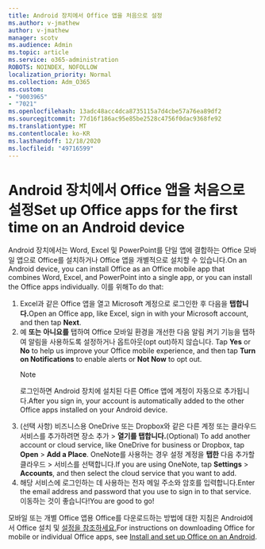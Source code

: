 ```yaml
---
title: Android 장치에서 Office 앱을 처음으로 설정
ms.author: v-jmathew
author: v-jmathew
manager: scotv
ms.audience: Admin
ms.topic: article
ms.service: o365-administration
ROBOTS: NOINDEX, NOFOLLOW
localization_priority: Normal
ms.collection: Adm_O365
ms.custom:
- "9003965"
- "7021"
ms.openlocfilehash: 13adc48acc4dca8735115a7d4cbe57a76ea89df2
ms.sourcegitcommit: 77d16f186ac95e85be2528c4756f0dac9368fe92
ms.translationtype: MT
ms.contentlocale: ko-KR
ms.lasthandoff: 12/18/2020
ms.locfileid: "49716599"
---
```

# <a name="set-up-office-apps-for-the-first-time-on-an-android-device"></a><span data-ttu-id="11d5f-102">Android 장치에서 Office 앱을 처음으로 설정</span><span class="sxs-lookup"><span data-stu-id="11d5f-102">Set up Office apps for the first time on an Android device</span></span>

<span data-ttu-id="11d5f-103">Android 장치에서는 Word, Excel 및 PowerPoint를 단일 앱에 결합하는 Office 모바일 앱으로 Office를 설치하거나 Office 앱을 개별적으로 설치할 수 있습니다.</span><span class="sxs-lookup"><span data-stu-id="11d5f-103">On an Android device, you can install Office as an Office mobile app that combines Word, Excel, and PowerPoint into a single app, or you can install the Office apps individually.</span></span> <span data-ttu-id="11d5f-104">이를 위해</span><span class="sxs-lookup"><span data-stu-id="11d5f-104">To do that:</span></span>

1. <span data-ttu-id="11d5f-105">Excel과 같은 Office 앱을 열고 Microsoft 계정으로 로그인한 후 다음을 **탭합니다.**</span><span class="sxs-lookup"><span data-stu-id="11d5f-105">Open an Office app, like Excel, sign in with your Microsoft account, and then tap **Next**.</span></span>
2. <span data-ttu-id="11d5f-106">예 **또는** **아니요를** 탭하여 Office 모바일 환경을  개선한 다음 알림 켜기 기능을 탭하여 알림을 사용하도록 설정하거나 옵트아웃(opt out)하지 않습니다. </span><span class="sxs-lookup"><span data-stu-id="11d5f-106">Tap **Yes** or **No** to help us improve your Office mobile experience, and then tap **Turn on Notifications** to enable alerts or **Not Now** to opt out.</span></span>
    > [!NOTE]
    > <span data-ttu-id="11d5f-107">로그인하면 Android 장치에 설치된 다른 Office 앱에 계정이 자동으로 추가됩니다.</span><span class="sxs-lookup"><span data-stu-id="11d5f-107">After you sign in, your account is automatically added to the other Office apps installed on your Android device.</span></span>
3. <span data-ttu-id="11d5f-108">(선택 사항) 비즈니스용 OneDrive 또는 Dropbox와 같은 다른 계정 또는 클라우드 서비스를 추가하려면 장소 추가  >  **열기를 탭합니다.**</span><span class="sxs-lookup"><span data-stu-id="11d5f-108">(Optional) To add another account or cloud service, like OneDrive for business or Dropbox, tap **Open** > **Add a Place**.</span></span> <span data-ttu-id="11d5f-109">OneNote를 사용하는 경우 설정 계정을 **탭한** 다음 추가할 클라우드  >  서비스를 선택합니다.</span><span class="sxs-lookup"><span data-stu-id="11d5f-109">If you are using OneNote, tap **Settings** > **Accounts**, and then select the cloud service that you want to add.</span></span>
4. <span data-ttu-id="11d5f-110">해당 서비스에 로그인하는 데 사용하는 전자 메일 주소와 암호를 입력합니다.</span><span class="sxs-lookup"><span data-stu-id="11d5f-110">Enter the email address and password that you use to sign in to that service.</span></span> <span data-ttu-id="11d5f-111">이동하는 것이 좋습니다!</span><span class="sxs-lookup"><span data-stu-id="11d5f-111">You are good to go!</span></span>

<span data-ttu-id="11d5f-112">모바일 또는 개별 Office 앱용 Office를 다운로드하는 방법에 대한 지침은 Android에서 Office 설치 및 [설정을 참조하세요.](https://go.microsoft.com/fwlink/?linkid=2135287)</span><span class="sxs-lookup"><span data-stu-id="11d5f-112">For instructions on downloading Office for mobile or individual Office apps, see [Install and set up Office on an Android](https://go.microsoft.com/fwlink/?linkid=2135287).</span></span>
